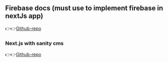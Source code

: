 ## Firebase docs (must use to implement firebase in nextJs app)

👉👉[Github-repo](https://github.com/vercel/next.js/tree/canary/examples/with-firebase)

### Next.js with sanity cms

👉👉[Github-repo](https://github.com/vercel/next.js/tree/canary/examples/cms-sanity)
